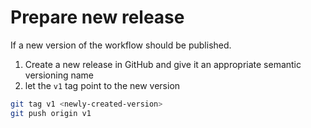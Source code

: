 # Prepare new release

If a new version of the workflow should be published.

1. Create a new release in GitHub and give it an appropriate semantic versioning name
2. let the `v1` tag point to the new version

```bash
git tag v1 <newly-created-version>
git push origin v1
```

